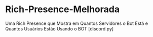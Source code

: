 # Rich-Presence-Melhorada
Uma Rich Presence que Mostra em Quantos Servidores o Bot Está e Quantos Usuários Estão Usando o BOT [discord.py]
